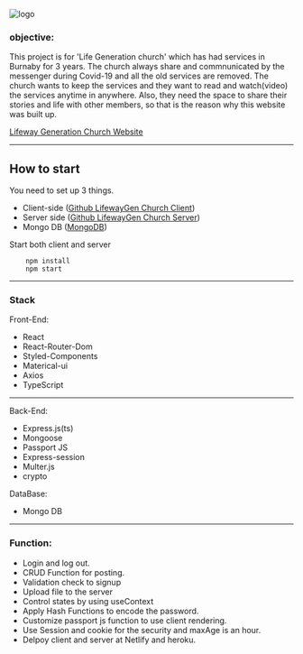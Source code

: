 ![logo](https://user-images.githubusercontent.com/40595616/114822019-4dafca00-9d76-11eb-94e2-243c81ce51a8.png)

### objective:
This project is for 'Life Generation church' which has had services in Burnaby for 3 years. The church always share and commnunicated by the messenger during Covid-19 and all the old services are removed. The church wants to keep the services and they want to read and watch(video) the services anytime in anywhere. Also, they need the space to share their stories and life with other members, so that is the reason why this website was built up.

[Lifeway Generation Church Website](https://lifewaygen.ga)
___
## How to start
 You need to set up 3 things.
 - Client-side  ([Github LifewayGen Church Client](https://github.com/johnyun930/LifewayChurch_client))
 - Server side  ([Github LifewayGen Church Server](https://github.com/johnyun930/Lifewaychurch))
 - Mongo DB ([MongoDB](https://www.mongodb.com/))

Start both client and server
```
    npm install
    npm start
```
___
### Stack
Front-End:
- React
- React-Router-Dom
- Styled-Components
- Materical-ui
- Axios
- TypeScript
____
Back-End:
- Express.js(ts)
- Mongoose
- Passport JS
- Express-session
- Multer.js
- crypto

DataBase:
- Mongo DB
____
### Function:
- Login and log out.
- CRUD Function for posting.
- Validation check to signup
- Upload file to the server
- Control states by using useContext
- Apply Hash Functions to encode the password.
- Customize passport js function to use client rendering.
- Use Session and cookie for the security and maxAge is an hour.
- Delpoy client and server at Netlify and heroku.


